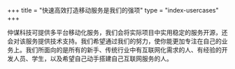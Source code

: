 +++
title = "快速高效打造移动服务是我们的强项"
type = "index-usercases"
+++

仲谋科技可提供多平台移动化服务，我们会将实际项目中实用稳定的服务开源，还会对该服务提供技术支持。我们希望通过我们的努力，使你能更加专注在自己的业务上。我们所面向的是所有的新手、传统行业中有互联网化需求的人、有经验的开发人员、学生，以及希望自己动手搭建自己互联网服务的人。
